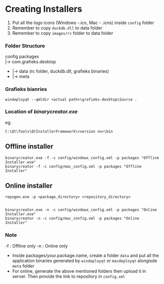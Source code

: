 # Creating Installers

1. Put all the logo icons (Windows -.ico, Mac - .icns) inside `config` folder
2. Remember to copy `duckdb.dll` to data folder
3. Remember to copy `images/rc` folder to data folder

### Folder Structure

config
packages<br/>
|-> com.grafieks.desktop

-   |-> data (rc folder, duckdb.dll, grafieks binaries)
-   |-> meta

### Grafieks bianries

```
windeployqt --qmldir <actual path>\grafieks-desktop\Source .
```

### Location of _binarycreator.exe_

eg.

```
C:\Qt\Tools\QtInstallerFramework\<version no>\bin
```

## Offline installer

```
binarycreator.exe -f -c config/windows_config.xml -p packages "Offline Installer.exe"
binarycreator -f -c config/mac_config.xml -p packages "Offline Installer"
```

## Online installer

```
repogen.exe -p <package_directory> <repository_directory>


binarycreator.exe -n -c config/windows_config.xml -p packages "Online Installer.exe"
binarycreator -n -c config/mac_config.xml -p packages "Online Installer"
```

### Note

-f : Offline only
-n : Online only

-   Inside packages/your.package.name, create a folder `data` and put all the application binaries generated by `windeployqt` or `macdeployqt` alongisde `meta` folder
-   For online, generate the above mentioned folders then upload it in server. Then provide the link to repository in `config.xml`
